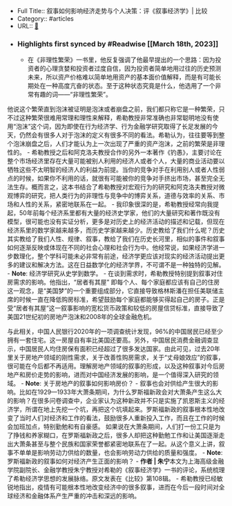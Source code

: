 - Full Title:: 叙事如何影响经济走势与个人决策：评《叙事经济学》| 比较
- Category:: #articles
- URL:: [🔗](https://mp.weixin.qq.com/s?src=11&timestamp=1679050997&ver=4412&signature=oSgL3KzmbGHNqs7N-k56O4o1c8HRgmPiXbYM17SN1i1mASK5pBnzUjwKm7akAjjy7wdyoETIb54GkupKENUKjhCvySqxlZ-aNo5EfRaxS0L42kzedaZ6LyUpUUgQtbnj&new=1)
- ### Highlights first synced by #Readwise [[March 18th, 2023]]
    - 在《非理性繁荣》一书里，他反复强调了他最早提出的一个思路：因为投资者的心理贪婪和投资者过度自信，因为投资者简单地用过往的历史预测未来，所以资产价格难以简单地用资产的基本面价值解释，而是有可能长期处在一种高度亢奋的状态。至于这种状态究竟是什么，他选用了一个非常有趣的词——“非理性繁荣”。

他说这个繁荣直到泡沫被证明是泡沫或者崩盘之前，我们都只称它是一种繁荣，只不过这种繁荣很难用常理和理性来解释，希勒教授非常准确也非常聪明地没有使用“泡沫”这个词，因为即使在行为经济学、行为金融学研究取得了长足发展的今天，仍然会有很多人对于泡沫的定义有很多不同的看法。希勒认为，往往要等到整个泡沫崩盘之后，人们才能认为上一次出现了严重的资产泡沫，之前的繁荣是非理性的。
    - 希勒教授之后和阿克洛夫教授合作的另外一本著作《钓愚》，主要讨论在整个市场经济里存在大量可能被别人利用的经济人或者个人，大量的商业活动要以牺牲这些不太明智的经济人的利益为前提。当你的竞争对手在利用别人或者人性弱点的时候，如果你不利用的话，就很有可能被你的竞争对手挤出市场，甚至完全无法生存。概而言之，这本书结合了希勒教授对宏观行为的研究和阿克洛夫教授对微观博弈的研究，把人类行为的非理性与竞争中的博弈关系，道德与效率的关系、市场和人性的关系，紧密地联系在一起。
    - 我印象很深的是，希勒教授经常向我提起，50年前每个经济系里都有大量的经济史学家，他们的大量研究和著作既没有模型，很可能也没有实证分析，更多是对历史上的经济活动的描述和记载，但现在经济系里的数学家越来越多，而历史学家越来越少。历史教给了我们什么呢？历史其实教给了我们人性、规律、叙事，教给了我们在历史长河里，相似的事件和叙事如何逐渐反映或体现在不同的社会心理和社会行为中。他经常说，如果经济学进一步数理化，整个学科可能未必非常有前途，经济学更应该对现实的经济活动提出更多的建议和解决方法。这在日益数学化的经济学界，不可谓不是一种独特的见解。
        - **Note**: 经济学研究从史学到数学。
    - 在谈到需求时，希勒教授特别提到叙事对住房需求的影响。他指出，“居者有其屋” 即每个人、每个家庭都应该有自己的住房这一观念，是“美国梦”的一个重要组成部分，它直接导致格林斯潘在担任美联储主席的时候一直在降低购房标准，希望鼓励每个家庭都能够买得起自己的房子。正是受“居者有其屋”这一叙事影响的宽松货币政策和较低的房屋信贷标准，直接导致了美国21世纪初的房地产泡沫和2008年的全球金融危机。


与此相关，中国人民银行2020年的一项调查统计发现，96%的中国居民已经至少拥有一套住宅。这一房屋自有率比美国还要高。另外，中国居民消费金融调查显示，中国居民人均住房保有面积已经超过了很多发达国家。由此可见，过去20年里关于房地产领域的刚性需求，关于改善性购房需求，关于“丈母娘效应”的叙事，很可能在今后都不再适用。理解房地产领域的叙事的形成，以及这种叙事对今后房地产和房价走势的影响，进而对中国经济发展的影响，是一个值得深入研究的领域。
        - **Note**: 关于房地产的叙事如何影响房价？
    - 叙事也会对供给产生很大的影响。比如在1929—1933年大萧条期间，为什么罗斯福新政会对大萧条产生这么大的影响？在很多问卷调查中，企业家认为这种新政并不只是实施了凯恩斯主义的经济学，所谓在地上先挖一个坑，再把这个坑填起来。罗斯福新政的叙事根本性地改变了当时人们对经济和工作的看法，鼓励很多人重新投入工作，而且在工作的时候会加班加点，特别勤勉和有自豪感。
如果说在大萧条期间，人们打一份工只是为了挣钱和养家糊口，在罗斯福新政之后，很多人却把这种勤勉工作和让美国逐渐走出大萧条甚至与整个民族和国家荣誉都紧密地联系在了一起。从这个意义上讲，叙事不单单是影响劳动力供给的数量，也会影响劳动力供给的质量和强度。
        - **Note**: 罗斯福新政的叙事如何对经济产生正面的影响？
    - **作者 | 朱宁**本文为上海高级金融学院副院长、金融学教授朱宁教授对希勒的《叙事经济学》一书的评论，系统梳理了希勒经济学思想的发展脉络。原文发表在《比较》第108辑。
    - 希勒教授已经敏锐地指出，疫情有可能根本性地改变经济中的很多叙事，进而在今后一段时间对全球经济和金融体系产生严重的冲击和深远的影响。
